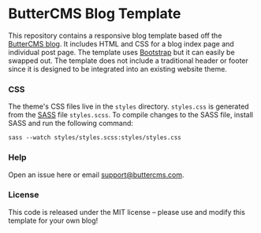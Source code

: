 # ButterCMS Blog Template

This repository contains a responsive blog template based off the [ButterCMS blog](https://buttercms.com/blog/). It includes HTML and CSS for a blog index page and individual post page. The template uses [Bootstrap](http://getbootstrap.com/) but it can easily be swapped out. The template does not include a traditional header or footer since it is designed to be integrated into an existing website theme.

### CSS

The theme's CSS files live in the `styles` directory. `styles.css` is generated from the [SASS](http://sass-lang.com/) file `styles.scss`. To compile changes to the SASS file, install SASS and run the following command:

```shell
sass --watch styles/styles.scss:styles/styles.css
```

### Help

Open an issue here or email [support@buttercms.com](mailto:support@buttercms.com).

### License

This code is released under the MIT license – please use and modify this template for your own blog!